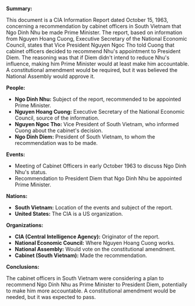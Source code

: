 **Summary:**

This document is a CIA Information Report dated October 15, 1963, concerning a recommendation by cabinet officers in South Vietnam that Ngo Dinh Nhu be made Prime Minister. The report, based on information from Nguyen Hoang Cuong, Executive Secretary of the National Economic Council, states that Vice President Nguyen Ngoc Tho told Cuong that cabinet officers decided to recommend Nhu's appointment to President Diem. The reasoning was that if Diem didn't intend to reduce Nhu's influence, making him Prime Minister would at least make him accountable. A constitutional amendment would be required, but it was believed the National Assembly would approve it.

**People:**

*   **Ngo Dinh Nhu:** Subject of the report, recommended to be appointed Prime Minister.
*   **Nguyen Hoang Cuong:** Executive Secretary of the National Economic Council, source of the information.
*   **Nguyen Ngoc Tho:** Vice President of South Vietnam, who informed Cuong about the cabinet's decision.
*   **Ngo Dinh Diem:** President of South Vietnam, to whom the recommendation was to be made.

**Events:**

*   Meeting of Cabinet Officers in early October 1963 to discuss Ngo Dinh Nhu's status.
*   Recommendation to President Diem that Ngo Dinh Nhu be appointed Prime Minister.

**Nations:**

*   **South Vietnam:** Location of the events and subject of the report.
*   **United States:** The CIA is a US organization.

**Organizations:**

*   **CIA (Central Intelligence Agency):** Originator of the report.
*   **National Economic Council:** Where Nguyen Hoang Cuong works.
*   **National Assembly:** Would vote on the constitutional amendment.
*   **Cabinet (South Vietnam):** Made the recommendation.

**Conclusions:**

The cabinet officers in South Vietnam were considering a plan to recommend Ngo Dinh Nhu as Prime Minister to President Diem, potentially to make him more accountable. A constitutional amendment would be needed, but it was expected to pass.
